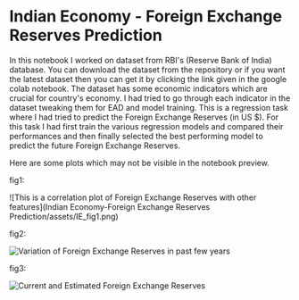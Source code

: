 # Indian Economy - Foreign Exchange Reserves Prediction
In this notebook I worked on dataset from RBI's (Reserve Bank of India) database. You can download the dataset from the repository or if you want the latest dataset then you can get it by clicking the link given in the google colab notebook. The dataset has some economic indicators which are crucial for country's economy. I had tried to go through each indicator in the dataset tweaking them for EAD and model training. This is a regression task where I had tried to predict the Foreign Exchange Reserves (in US $). For this task I had first train the various regression models and compared their performances and then finally selected the best performing model to predict the future Foreign Exchange Reserves.

Here are some plots which may not be visible in the notebook preview.

fig1:

![This is a correlation plot of Foreign Exchange Reserves with other features](Indian Economy-Foreign Exchange Reserves Prediction/assets/IE_fig1.png)

fig2:

![Variation of Foreign Exchange Reserves in past few years](/assets/IE_fig2.png)

fig3:

![Current and Estimated Foreign Exchange Reserves](/assets/IE_fig3.png)
